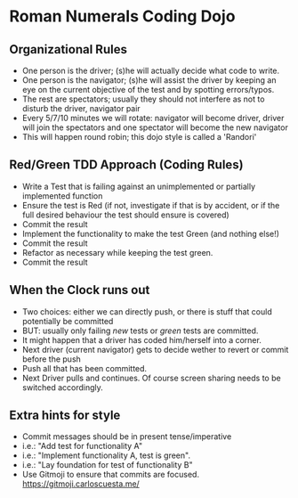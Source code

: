 # Roman Numerals Coding Dojo

## Organizational Rules
* One person is the driver; (s)he will actually decide what code to write.
* One person is the navigator; (s)he will assist the driver by keeping an eye on the current objective of the test and by spotting errors/typos.
* The rest are spectators; usually they should not interfere as not to disturb the driver, navigator pair
* Every 5/7/10 minutes we will rotate: navigator will become driver, driver will join the spectators and one spectator will become the new navigator
* This will happen round robin; this dojo style is called a 'Randori'

## Red/Green TDD Approach (Coding Rules)
* Write a Test that is failing against an unimplemented or partially implemented function
* Ensure the test is Red (if not, investigate if that is by accident, or if the full desired behaviour the test should ensure is covered)
* Commit the result
* Implement the functionality to make the test Green (and nothing else!)
* Commit the result
* Refactor as necessary while keeping the test green.
* Commit the result

## When the Clock runs out
* Two choices: either we can directly push, or there is stuff that could potentially be committed
* BUT: usually only failing *new* tests or *green* tests are committed.
* It might happen that a driver has coded him/herself into a corner.
* Next driver (current navigator) gets to decide wether to revert or commit before the push
* Push all that has been committed.
* Next Driver pulls and continues. Of course screen sharing needs to be switched accordingly.

## Extra hints for style
* Commit messages should be in present tense/imperative
* i.e.: "Add test for functionality A"
* i.e.: "Implement functionality A, test is green".
* i.e.: "Lay foundation for test of functionality B"
* Use Gitmoji to ensure that commits are focused. https://gitmoji.carloscuesta.me/
